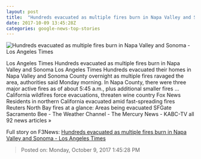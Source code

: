 ```yaml
---
layout: post
title:  "Hundreds evacuated as multiple fires burn in Napa Valley and Sonoma - Los Angeles Times"
date: 2017-10-09 13:45:28Z
categories: google-news-top-stories
---
```


![Hundreds evacuated as multiple fires burn in Napa Valley and Sonoma - Los Angeles Times](http://www.trbimg.com/img-59db7d84/turbine/la-me-ln-napa-fires-20171009)

Los Angeles Times Hundreds evacuated as multiple fires burn in Napa Valley and Sonoma Los Angeles Times Hundreds evacuated their homes in Napa Valley and Sonoma County overnight as multiple fires ravaged the area, authorities said Monday morning. In Napa County, there were three major active fires as of about 5:45 a.m., plus additional smaller fires ... California wildfires force evacuations, threaten wine country Fox News Residents in northern California evacuated amid fast-spreading fires Reuters North Bay fires at a glance: Areas being evacuated SFGate Sacramento Bee - The Weather Channel - The Mercury News - KABC-TV all 92 news articles »


Full story on F3News: [Hundreds evacuated as multiple fires burn in Napa Valley and Sonoma - Los Angeles Times](http://www.f3nws.com/n/eAVWvD)

> Posted on: Monday, October 9, 2017 1:45:28 PM
